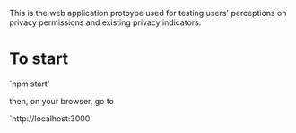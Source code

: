 This is the web application protoype used for testing users' perceptions on privacy permissions and existing privacy indicators.

# To start

`npm start'

then, on your browser, go to

`http://localhost:3000'

